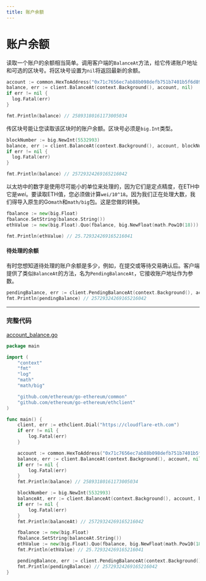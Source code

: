 ```yaml
---
title: 账户余额
---
```


# 账户余额 

读取一个账户的余额相当简单。调用客户端的`BalanceAt`方法，给它传递账户地址和可选的区块号。将区块号设置为`nil`将返回最新的余额。

```go
account := common.HexToAddress("0x71c7656ec7ab88b098defb751b7401b5f6d8976f")
balance, err := client.BalanceAt(context.Background(), account, nil)
if err != nil {
  log.Fatal(err)
}

fmt.Println(balance) // 25893180161173005034
```

传区块号能让您读取该区块时的账户余额。区块号必须是`big.Int`类型。

```go
blockNumber := big.NewInt(5532993)
balance, err := client.BalanceAt(context.Background(), account, blockNumber)
if err != nil {
  log.Fatal(err)
}

fmt.Println(balance) // 25729324269165216042
```

以太坊中的数字是使用尽可能小的单位来处理的，因为它们是定点精度，在ETH中它是*wei*。要读取ETH值，您必须做计算`wei/10^18`。因为我们正在处理大数，我们得导入原生的Go`math`和`math/big`包。这是您做的转换。

```go
fbalance := new(big.Float)
fbalance.SetString(balance.String())
ethValue := new(big.Float).Quo(fbalance, big.NewFloat(math.Pow10(18)))

fmt.Println(ethValue) // 25.729324269165216041
```

#### 待处理的余额

有时您想知道待处理的账户余额是多少，例如，在提交或等待交易确认后。客户端提供了类似`BalanceAt`的方法，名为`PendingBalanceAt`，它接收账户地址作为参数。

```go
pendingBalance, err := client.PendingBalanceAt(context.Background(), account)
fmt.Println(pendingBalance) // 25729324269165216042
```

---

### 完整代码

[account_balance.go](https://github.com/mhxw/eth-dev-with-go/blob/main/code/account_balance.go)

```go
package main

import (
	"context"
	"fmt"
	"log"
	"math"
	"math/big"

	"github.com/ethereum/go-ethereum/common"
	"github.com/ethereum/go-ethereum/ethclient"
)

func main() {
	client, err := ethclient.Dial("https://cloudflare-eth.com")
	if err != nil {
		log.Fatal(err)
	}

	account := common.HexToAddress("0x71c7656ec7ab88b098defb751b7401b5f6d8976f")
	balance, err := client.BalanceAt(context.Background(), account, nil)
	if err != nil {
		log.Fatal(err)
	}
	fmt.Println(balance) // 25893180161173005034

	blockNumber := big.NewInt(5532993)
	balanceAt, err := client.BalanceAt(context.Background(), account, blockNumber)
	if err != nil {
		log.Fatal(err)
	}
	fmt.Println(balanceAt) // 25729324269165216042

	fbalance := new(big.Float)
	fbalance.SetString(balanceAt.String())
	ethValue := new(big.Float).Quo(fbalance, big.NewFloat(math.Pow10(18)))
	fmt.Println(ethValue) // 25.729324269165216041

	pendingBalance, err := client.PendingBalanceAt(context.Background(), account)
	fmt.Println(pendingBalance) // 25729324269165216042
}
```
